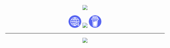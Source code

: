 <p align="center" dir="auto">
  <img src="https://capsule-render.vercel.app/api?type=waving&height=200&color=gradient&customColorList=30&text=Jefe%20the%20Pug&fontColor=ffffff&fontSize=90&rotate=2&fontAlignY=35"/>
</p>

<p align="center" dir="auto">
  <a href="https://jefethepug.github.io/portfolioSite/" target="_blank" style="text-decoration: none;">
    <img src="website.svg" height="40"/>
  </a>
  <a href="https://discord.com/users/609283782897303554" target="_blank" style="text-decoration: none;">
    <img src="https://www.svgrepo.com/show/331368/discord-v2.svg" height="40"/>
  </a>
  <a href="https://buymeacoffee.com/jefethepug" target="_blank" style="text-decoration: none;">
    <img src="coffee.svg" height="40"/>
  </a>
</p>
<hr/>

<p align="center" dir="auto">
  <img src="https://capsule-render.vercel.app/api?type=waving&height=85&color=0:A5FECB,50:20BDFF,100:5433FF&reversal=false&section=footer"/>
</p>

